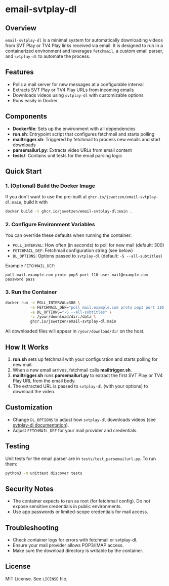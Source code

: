 # email-svtplay-dl

## Overview

`email-svtplay-dl` is a minimal system for automatically downloading videos from SVT Play or TV4 Play links received via email. It is designed to run in a containerized environment and leverages `fetchmail`, a custom email parser, and `svtplay-dl` to automate the process.

## Features

- Polls a mail server for new messages at a configurable interval
- Extracts SVT Play or TV4 Play URLs from incoming emails
- Downloads videos using `svtplay-dl` with customizable options
- Runs easily in Docker

## Components

- **Dockerfile**: Sets up the environment with all dependencies
- **run.sh**: Entrypoint script that configures fetchmail and starts polling
- **mailtrigger.sh**: Triggered by fetchmail to process new emails and start downloads
- **parsemailurl.py**: Extracts video URLs from email content
- **tests/**: Contains unit tests for the email parsing logic

## Quick Start

### 1. (Optional) Build the Docker Image

If you don't want to use the pre-built at `ghcr.io/jswetzen/email-svtplay-dl:main`, build it with

```sh
docker build -t ghcr.io/jswetzen/email-svtplay-dl:main .
```

### 2. Configure Environment Variables

You can override these defaults when running the container:

- `POLL_INTERVAL`: How often (in seconds) to poll for new mail (default: 300)
- `FETCHMAIL_DEF`: Fetchmail configuration string (see below)
- `DL_OPTIONS`: Options passed to `svtplay-dl` (default: `-S --all-subtitles`)

Example `FETCHMAIL_DEF`:

```
poll mail.example.com proto pop3 port 110 user mail@example.com password pass
```

### 3. Run the Container

```sh
docker run -e POLL_INTERVAL=300 \
           -e FETCHMAIL_DEF="poll mail.example.com proto pop3 port 110 user mail@example.com password pass" \
           -e DL_OPTIONS="-S --all-subtitles" \
           -v /your/download/dir:/data \
           ghcr.io/jswetzen/email-svtplay-dl:main
```

All downloaded files will appear in `/your/download/dir` on the host.

## How It Works

1. **run.sh** sets up fetchmail with your configuration and starts polling for new mail.
2. When a new email arrives, fetchmail calls **mailtrigger.sh**.
3. **mailtrigger.sh** runs **parsemailurl.py** to extract the first SVT Play or TV4 Play URL from the email body.
4. The extracted URL is passed to `svtplay-dl` (with your options) to download the video.

## Customization

- Change `DL_OPTIONS` to adjust how `svtplay-dl` downloads videos (see [svtplay-dl documentation](https://svtplay-dl.se/)).
- Adjust `FETCHMAIL_DEF` for your mail provider and credentials.

## Testing

Unit tests for the email parser are in `tests/test_parsemailurl.py`. To run them:

```sh
python3 -m unittest discover tests
```

## Security Notes

- The container expects to run as root (for fetchmail config). Do not expose sensitive credentials in public environments.
- Use app passwords or limited-scope credentials for mail access.

## Troubleshooting

- Check container logs for errors with fetchmail or svtplay-dl.
- Ensure your mail provider allows POP3/IMAP access.
- Make sure the download directory is writable by the container.

## License

MIT License. See `LICENSE` file.
